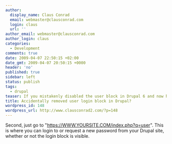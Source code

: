 ```yaml
---
author:
  display_name: Claus Conrad
  email: webmaster@clausconrad.com
  login: claus
  url: ''
author_email: webmaster@clausconrad.com
author_login: claus
categories:
  - Development
comments: true
date: 2009-04-07 22:50:15 +02:00
date_gmt: 2009-04-07 20:50:15 +0000
header: 'no'
published: true
sidebar: left
status: publish
tags:
  - drupal
teaser: If you mistakenly disabled the user block in Drupal 6 and now have problems logging in – first of all, don’t panic.
title: Accidentally removed user login block in Drupal?
wordpress_id: 148
wordpress_url: http://www.clausconrad2.com/?p=148
---
```

Second, just go to "https://WWW.YOURSITE.COM/index.php?q=user". This is where you can login to or request a new password from your Drupal site, whether or not the login block is visible.
